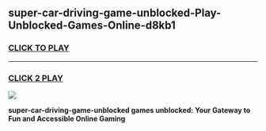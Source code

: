 
## super-car-driving-game-unblocked-Play-Unblocked-Games-Online-d8kb1
<h3>
<a href="https://premium76.site?title=super-car-driving-game-unblocked&ref=25A">CLICK TO PLAY</a></h3>
<hr>

<h3>
<a href="https://premium76.site?title=super-car-driving-game-unblocked&ref=25A">CLICK 2 PLAY</a>
  
</h3>

<a href="https://premium76.site?title=super-car-driving-game-unblocked&ref=25A"><img src="https://clearcache.store/games.png"></a>


**super-car-driving-game-unblocked games unblocked: Your Gateway to Fun and Accessible Online Gaming**
